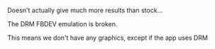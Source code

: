 Doesn't actually give much more results than stock...

The DRM FBDEV emulation is broken.

This means we don't have any graphics, except if the app uses DRM
